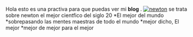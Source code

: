 Hola esto es una practiva para que puedas ver mi **blog** .
[![newton](https://i.imgur.com/mjqOZco.jpg "newton")](https://i.imgur.com/mjqOZco.jpg "newton")
se trata sobre newton el mejor cientfico del siglo 20
*El mejor del mundo
*sobrepasando las mentes maestras de todo el mundo
*mejor dicho, El mejor
*mejor de mejor para el mejor
